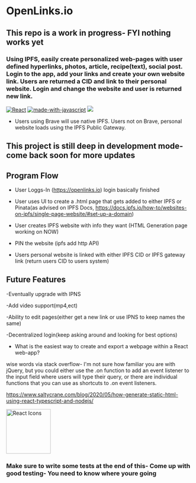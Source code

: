 # OpenLinks.io

## This repo is a work in progress- FYI nothing works yet

### Using IPFS, easily create personalized web-pages with user defined hyperlinks, photos, article, recipe(text), social post. Login to the app, add your links and create your own website link. Users are returned a CID and link to their personal website. Login and change the website and user is returned new link.

[![React](https://img.shields.io/badge/React-20232A?style=for-the-badge&logo=react&logoColor=61DAFB)](github.com)
[![made-with-javascript](https://img.shields.io/badge/Made%20with-JavaScript-1f425f.svg)](https://www.javascript.com)
[![](https://img.shields.io/badge/project-IPFS-blue.svg?style=flat-square)](https://ipfs.io/)


- Users using Brave will use native IPFS. Users not on Brave, personal website loads using the IPFS Public Gateway. 

## This project is still deep in development mode- come back soon for more updates
## Program Flow

- User Loggs-In (https://openlinks.io) login basically finished

- User uses UI to create a .html page that gets added to either IPFS or Pinata(as advised on IPFS Docs, https://docs.ipfs.io/how-to/websites-on-ipfs/single-page-website/#set-up-a-domain)

- User creates IPFS website with info they want (HTML Generation page working on NOW)
  
- PIN the website (ipfs add http API)

- Users personal website is linked with either IPFS CID or IPFS gateway link (return users CID to users system) 

## Future Features

-Eventually upgrade with IPNS

-Add video support(mp4,ect)

-Ability to edit pages(either get a new link or use IPNS to keep names the same)

-Decentralized login(keep asking around and looking for best options)



- What is the easiest way to create and export a webpage within a React web-app?

wise words via stack overflow- I'm not sure how familiar you are with jQuery, but you could either use the .on function to add an event listener to the input field where users will type their query, or there are individual functions that you can use as shortcuts to .on event listeners.

https://www.saltycrane.com/blog/2020/05/how-generate-static-html-using-react-typescript-and-nodejs/


<img src="https://rawgit.com/gorangajic/react-icons/master/react-icons.svg" width="120" alt="React Icons">

### Make sure to write some tests at the end of this- Come up with good testing- You need to know where youre going
